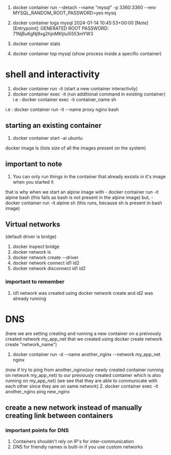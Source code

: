 
1. docker container run --detach --name "mysql" -p 3360:3360 --env MYSQL_RANDOM_ROOT_PASSWORD=yes  mysq
2. docker container logs mysql
    2024-01-14 10:45:53+00:00 [Note] [Entrypoint]: GENERATED ROOT PASSWORD: 71NjBu6gNj9xg2hjnMKljIui5553mYW3

3. docker container stats
4. docker container top mysql (show process inside a specific container)


# shell and interactivity

1. docker container run -it (start a new container interactivily)
2. docker container exec -it (run additional command in existing container)
        i.e : docker container exec -it container_name sh

 i.e :  docker container run -it --name proxy nginx bash


## starting an existing container

1. docker container start -ai ubuntu

docker image ls (lists size of all the images present on the system)

## important to note 
1.  You can only run things in the container that already exsists in it's image when you started it

that is why when we start an alpine image with
    - docker container run -it alpine bash (this fails as bash is not present in the alpine image)
    but,
    - docker container run -it alpine sh (this runs, because sh is present in bash image)


## Virtual networks
 (default driver is bridge)
1. docker inspect bridge
2. docker network ls
3. docker network create --driver
4. docker network connect id1 id2
5. docker network disconnect id1 id2

### important to remember
1. id1 network was created using docker network create and id2 was already running


# DNS

(here we are setting creating and running a new container on a preivously created network my_app_net that we created using docker create network create "network_name")

1. docker container run -d --name another_nginx --network my_app_net nginx 

(now if try to ping from another_nginx(our newly created container running on network my_app_net) to our previously created container which is also running on my_app_net)
(we see that they are able to communicate with each other since they are on same network)
2. docker container exec -it another_nginx ping new_nginx

## create a new network instead of manually creating link between containers

### important points for DNS
1. Containers shouldn't rely on IP's for inter-communication
2. DNS for friendly names is built-in if you use custom networks

